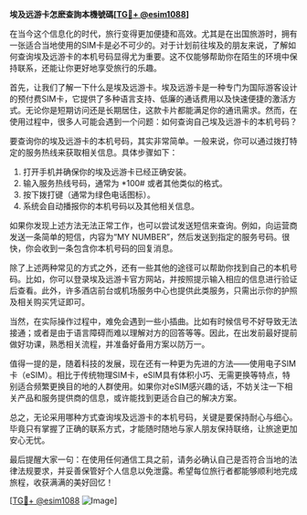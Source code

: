 **埃及远游卡怎麽查詢本機號碼[[TG💪+ @esim1088](https://t.me/s/esim1088)]**

在当今这个信息化的时代，旅行变得更加便捷和高效。尤其是在出国旅游时，拥有一张适合当地使用的SIM卡是必不可少的。对于计划前往埃及的朋友来说，了解如何查询埃及远游卡的本机号码显得尤为重要。这不仅能够帮助你在陌生的环境中保持联系，还能让你更好地享受旅行的乐趣。

首先，让我们了解一下什么是埃及远游卡。埃及远游卡是一种专门为国际游客设计的预付费SIM卡，它提供了多种语言支持、低廉的通话费用以及快速便捷的激活方式。无论你是短期访问还是长期居住，这款卡片都能满足你的通讯需求。然而，在使用过程中，很多人可能会遇到一个问题：如何查询自己埃及远游卡的本机号码？

要查询你的埃及远游卡的本机号码，其实非常简单。一般来说，你可以通过拨打特定的服务热线来获取相关信息。具体步骤如下：

1. 打开手机并确保你的埃及远游卡已经正确安装。
2. 输入服务热线号码，通常为 *100# 或者其他类似的格式。
3. 按下拨打键（通常为绿色电话图标）。
4. 系统会自动播报你的本机号码以及其他相关信息。

如果你发现上述方法无法正常工作，也可以尝试发送短信来查询。例如，向运营商发送一条简单的短信，内容为“MY NUMBER”，然后发送到指定的服务号码。很快，你会收到一条包含你本机号码的回复消息。

除了上述两种常见的方式之外，还有一些其他的途径可以帮助你找到自己的本机号码。比如，你可以登录埃及远游卡官方网站，并按照提示输入相应的信息进行验证后查看。此外，许多酒店前台或机场服务中心也提供此类服务，只需出示你的护照及相关购买凭证即可。

当然，在实际操作过程中，难免会遇到一些小插曲。比如有时候信号不好导致无法接通；或者是由于语言障碍而难以理解对方的回答等等。因此，在出发前最好提前做好功课，熟悉相关流程，并准备好备用方案以防万一。

值得一提的是，随着科技的发展，现在还有一种更为先进的方法——使用电子SIM卡（eSIM）。相比于传统物理SIM卡，eSIM具有体积小巧、无需更换等特点，特别适合频繁更换目的地的人群使用。如果你对eSIM感兴趣的话，不妨关注一下相关产品和服务提供商的信息，或许能找到更适合自己的解决方案。

总之，无论采用哪种方式查询埃及远游卡的本机号码，关键是要保持耐心与细心。毕竟只有掌握了正确的联系方式，才能随时随地与家人朋友保持联络，让旅途更加安心无忧。

最后提醒大家一句：在使用任何通信工具之前，请务必确认自己是否符合当地的法律法规要求，并妥善保管好个人信息以免泄露。希望每位旅行者都能够顺利地完成旅程，收获满满的美好回忆！

[[TG💪+ @esim1088](https://t.me/s/esim1088) ![Image](https://i.postimg.cc/4NQfJmqS/Snipaste-2025-05-13-00-14-12.png)]